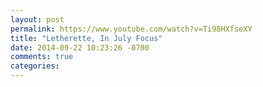 ```yaml
---
layout: post
permalink: https://www.youtube.com/watch?v=Ti98HXfseXY
title: "Letherette, In July Focus"
date: 2014-09-22 10:23:26 -0700
comments: true
categories: 
---
```

